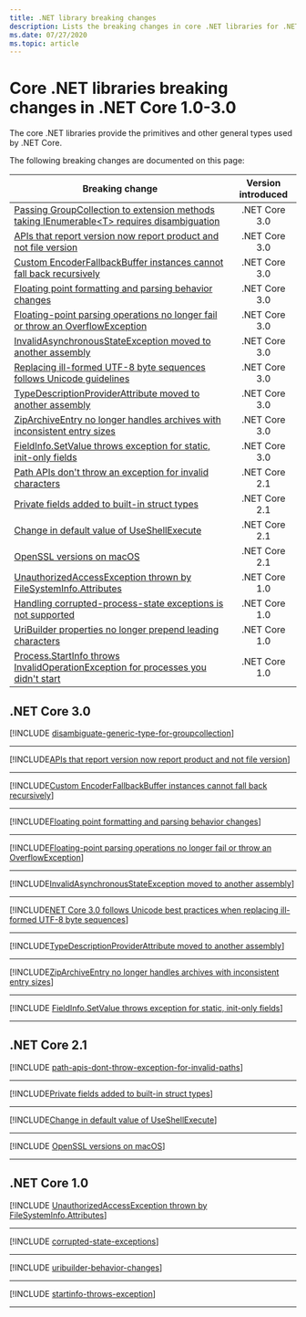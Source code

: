 ```yaml
---
title: .NET library breaking changes
description: Lists the breaking changes in core .NET libraries for .NET Core versions 1.0-3.0.
ms.date: 07/27/2020
ms.topic: article
---
```

# Core .NET libraries breaking changes in .NET Core 1.0-3.0

The core .NET libraries provide the primitives and other general types used by .NET Core.

The following breaking changes are documented on this page:

| Breaking change | Version introduced |
| - | :-: |
| [Passing GroupCollection to extension methods taking IEnumerable\<T> requires disambiguation](#passing-groupcollection-to-extension-methods-taking-ienumerablet-requires-disambiguation) | .NET Core 3.0 |
| [APIs that report version now report product and not file version](#apis-that-report-version-now-report-product-and-not-file-version) | .NET Core 3.0 |
| [Custom EncoderFallbackBuffer instances cannot fall back recursively](#custom-encoderfallbackbuffer-instances-cannot-fall-back-recursively) | .NET Core 3.0 |
| [Floating point formatting and parsing behavior changes](#floating-point-formatting-and-parsing-behavior-changed) | .NET Core 3.0 |
| [Floating-point parsing operations no longer fail or throw an OverflowException](#floating-point-parsing-operations-no-longer-fail-or-throw-an-overflowexception) | .NET Core 3.0 |
| [InvalidAsynchronousStateException moved to another assembly](#invalidasynchronousstateexception-moved-to-another-assembly) | .NET Core 3.0 |
| [Replacing ill-formed UTF-8 byte sequences follows Unicode guidelines](#replacing-ill-formed-utf-8-byte-sequences-follows-unicode-guidelines) | .NET Core 3.0 |
| [TypeDescriptionProviderAttribute moved to another assembly](#typedescriptionproviderattribute-moved-to-another-assembly) | .NET Core 3.0 |
| [ZipArchiveEntry no longer handles archives with inconsistent entry sizes](#ziparchiveentry-no-longer-handles-archives-with-inconsistent-entry-sizes) | .NET Core 3.0 |
| [FieldInfo.SetValue throws exception for static, init-only fields](#fieldinfosetvalue-throws-exception-for-static-init-only-fields) | .NET Core 3.0 |
| [Path APIs don't throw an exception for invalid characters](#path-apis-dont-throw-an-exception-for-invalid-characters) | .NET Core 2.1 |
| [Private fields added to built-in struct types](#private-fields-added-to-built-in-struct-types) | .NET Core 2.1 |
| [Change in default value of UseShellExecute](#change-in-default-value-of-useshellexecute) | .NET Core 2.1 |
| [OpenSSL versions on macOS](#openssl-versions-on-macos) | .NET Core 2.1 |
| [UnauthorizedAccessException thrown by FileSystemInfo.Attributes](#unauthorizedaccessexception-thrown-by-filesysteminfoattributes) | .NET Core 1.0 |
| [Handling corrupted-process-state exceptions is not supported](#handling-corrupted-state-exceptions-is-not-supported) | .NET Core 1.0 |
| [UriBuilder properties no longer prepend leading characters](#uribuilder-properties-no-longer-prepend-leading-characters) | .NET Core 1.0 |
| [Process.StartInfo throws InvalidOperationException for processes you didn't start](#processstartinfo-throws-invalidoperationexception-for-processes-you-didnt-start) | .NET Core 1.0 |

## .NET Core 3.0

[!INCLUDE [disambiguate-generic-type-for-groupcollection](../../../includes/core-changes/corefx/3.0/disambiguate-generic-type-for-groupcollection.md)]

***

[!INCLUDE[APIs that report version now report product and not file version](~/includes/core-changes/corefx/3.0/version-information-changes.md)]

***

[!INCLUDE[Custom EncoderFallbackBuffer instances cannot fall back recursively](~/includes/core-changes/corefx/3.0/custom-encoderfallbackbuffer-cannot-be-recursive.md)]

***

[!INCLUDE[Floating point formatting and parsing behavior changes](~/includes/core-changes/corefx/3.0/floating-point-changes.md)]

***

[!INCLUDE[Floating-point parsing operations no longer fail or throw an OverflowException](~/includes/core-changes/corefx/3.0/floating-point-parsing-does-not-overflow.md)]

***

[!INCLUDE[InvalidAsynchronousStateException moved to another assembly](~/includes/core-changes/corefx/3.0/move-invalidasynchronousstateexception.md)]

***

[!INCLUDE[NET Core 3.0 follows Unicode best practices when replacing ill-formed UTF-8 byte sequences](~/includes/core-changes/corefx/3.0/net-core-3-0-follows-unicode-utf8-best-practices.md)]

***

[!INCLUDE[TypeDescriptionProviderAttribute moved to another assembly](~/includes/core-changes/corefx/3.0/move-typedescriptionproviderattribute.md)]

***

[!INCLUDE[ZipArchiveEntry no longer handles archives with inconsistent entry sizes](~/includes/core-changes/corefx/3.0/ziparchiveentry-and-inconsistent-entry-sizes.md)]

***

[!INCLUDE [FieldInfo.SetValue throws exception for static, init-only fields](~/includes/core-changes/corefx/3.0/fieldinfo-setvalue-exception.md)]

***

## .NET Core 2.1

[!INCLUDE [path-apis-dont-throw-exception-for-invalid-paths](../../../includes/core-changes/corefx/2.1/path-apis-dont-throw-exception-for-invalid-paths.md)]

***

[!INCLUDE[Private fields added to built-in struct types](~/includes/core-changes/corefx/2.1/instantiate-struct.md)]

***

[!INCLUDE[Change in default value of UseShellExecute](~/includes/core-changes/corefx/2.1/process-start-changes.md)]

***

[!INCLUDE [OpenSSL versions on macOS](../../../includes/core-changes/corefx/openssl-dependencies-macos.md)]

***

## .NET Core 1.0

[!INCLUDE [UnauthorizedAccessException thrown by FileSystemInfo.Attributes](~/includes/core-changes/corefx/1.0/filesysteminfo-attributes-exceptions.md)]

***

[!INCLUDE [corrupted-state-exceptions](~/includes/core-changes/corefx/1.0/corrupted-state-exceptions.md)]

***

[!INCLUDE [uribuilder-behavior-changes](../../../includes/core-changes/corefx/1.0/uribuilder-behavior-changes.md)]

***

[!INCLUDE [startinfo-throws-exception](../../../includes/core-changes/corefx/1.0/startinfo-throws-exception.md)]

***
